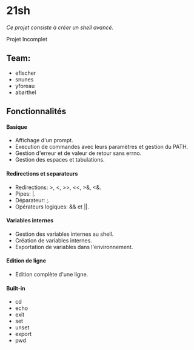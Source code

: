 # 21sh

*Ce projet consiste à créer un shell avancé.*

Projet Incomplet

## Team:
* efischer
* snunes
* yforeau
* abarthel

## Fonctionnalités

#### Basique
* Affichage d'un prompt.
* Execution de commandes avec leurs paramètres et gestion du PATH.
* Gestion d'erreur et de valeur de retour sans errno.
* Gestion des espaces et tabulations.

#### Redirections et separateurs
* Redirections: >, <, >>, <<, >&, <&.
* Pipes: |.
* Déparateur: ;.
* Opérateurs logiques: && et ||.

#### Variables internes
* Gestion des variables internes au shell.
* Création de variables internes.
* Exportation de variables dans l'environnement.

#### Edition de ligne
* Edition complète d'une ligne.

#### Built-in
* cd
* echo
* exit
* set
* unset
* export
* pwd
